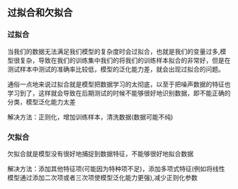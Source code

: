 ## 过拟合和欠拟合

### 过拟合

  当我们的数据无法满足我们模型的复杂度时会过拟合，也就是我们的变量过多,模型很复杂，导致在我们的训练集中我们的将我们的训练样本拟合的非常好，但是在测试样本中测试的准确率比较低，模型的泛化能力差，就会出现过拟合的问题。
  
  通俗一点地来说过拟合就是模型把数据学习的太彻底，以至于把噪声数据的特征也学习到了，这样就会导致在后期测试的时候不能够很好地识别数据，即不能正确的分类，模型泛化能力太差
  
  解决方法：正则化，增加训练样本，清洗数据(数据可能不纯)


### 欠拟合

  欠拟合就是模型没有很好地捕捉到数据特征，不能够很好地拟合数据

  解决方法：添加其他特征项(可能因为特种项不足)，添加多项式特征(例如将线性模型通过添加二次项或者三次项使模型泛化能力更强),减少正则化参数
